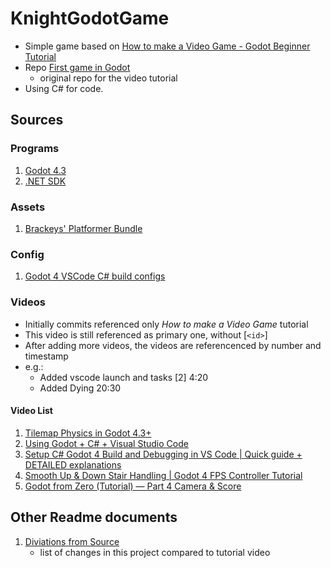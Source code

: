 # KnightGodotGame

- Simple game based on [How to make a Video Game - Godot Beginner Tutorial](https://www.youtube.com/watch?v=LOhfqjmasi0)
- Repo [First game in Godot](https://github.com/Brackeys/first-game-in-godot)
  - original repo for the video tutorial
- Using C# for code.

## Sources

### Programs
1. [Godot 4.3](https://godotengine.org/download/archive/4.3-stable/)
1. [.NET SDK](https://dotnet.microsoft.com/en-us/download)

### Assets
1. [Brackeys' Platformer Bundle](https://brackeysgames.itch.io/brackeys-platformer-bundle)

### Config
1. [Godot 4 VSCode C# build configs](https://github.com/jemballs/godot4-vscode-csharp-build-config)

### Videos
- Initially commits referenced only *How to make a Video Game* tutorial
- This video is still referenced as primary one, without [`<id>`]
- After adding more videos, the videos are referencenced by number and timestamp
- e.g.:
  - Added vscode launch and tasks [2] 4:20
  - Added Dying 20:30
#### Video List
1. [Tilemap Physics in Godot 4.3+](https://www.youtube.com/watch?v=19rY6kzt_Rs)
2. [Using Godot + C# + Visual Studio Code](https://www.youtube.com/watch?v=Yi1iIM-B7XQ)
3. [Setup C# Godot 4 Build and Debugging in VS Code | Quick guide + DETAILED explanations](https://www.youtube.com/watch?v=PhrwjHdsALM)
4. [Smooth Up & Down Stair Handling | Godot 4 FPS Controller Tutorial](https://www.youtube.com/watch?v=Tb-R3l0SQdc)
5. [Godot from Zero (Tutorial) — Part 4 Camera & Score](https://www.youtube.com/watch?v=0nATn-MgI0E)

## Other Readme documents

1. [Diviations from Source](docs\DiviationsFromSource.md)
   - list of changes in this project compared to tutorial video